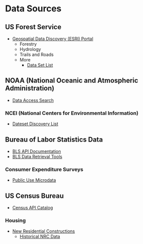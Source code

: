 # Data Sources

## US Forest Service
* [Geospatial Data Discovery (ESRI) Portal](https://data-usfs.hub.arcgis.com/)
  * Forestry
  * Hydrology
  * Trails and Roads
  * More
    * [Data Set List](https://data.fs.usda.gov/geodata/edw/datasets.php)

## NOAA (National Oceanic and Atmospheric Administration)
* [Data Access Search](https://www.ncei.noaa.gov/access/search/index)

### NCEI (National Centers for Environmental Information)
* [Dateset Discovery List](https://www.ncdc.noaa.gov/cdo-web/datasets)

## Bureau of Labor Statistics Data
* [BLS API Documentation](https://www.bls.gov/developers/api_signature_v2.htm)
* [BLS Data Retrieval Tools](https://www.bls.gov/data/tools.htm)
### Consumer Expenditure Surveys
* [Public Use Microdata](https://www.bls.gov/cex/pumd_data.htm#csv)

## US Census Bureau
* [Census API Catalog](https://api.census.gov/data.html)
### Housing
* [New Residential Constructions](https://www.census.gov/construction/nrc/pdf/newresconst.pdf)
  * [Historical NRC Data](https://www.census.gov/construction/nrc/historical_data/index.html) 
